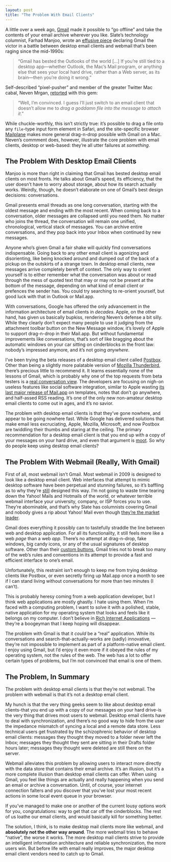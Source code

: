 ```yaml
---
layout: post
title: "The Problem With Email Clients"
---
```





A little over a week ago, [Gmail](http://gmail.com/) made it possible to “go offline” and take the contents of your email archive wherever you like. Slate’s technology columnist, Farhad Manjoo, wrote an [effusive piece](http://www.slate.com/id/2210090/) declaring Gmail the victor in a battle between desktop email clients and webmail that’s been raging since the mid-1990s:

> “Gmail has bested the Outlooks of the world […] If you’re still tied to a desktop app—whether Outlook, the Mac’s Mail program, or anything else that sees your local hard drive, rather than a Web server, as its brain—then you’re doing it wrong.”

Self-described “pixel-pusher” and member of the greater Twitter Mac cabal, Neven Mrgan, [retorted](http://mrgan.tumblr.com/post/74439546/among-the-stupidest-tech-articles-ive-ever-read) with this gem:

> “Well, I’m convinced. I guess I’ll just switch to an email client that doesn’t allow me to *drag a goddamn file into the message to attach it*.”

While chuckle-worthly, this isn’t strictly true: it’s possible to drag a file onto any `file`-type input form element in Safari, and the site-specific browser [Mailplane](http://mailplaneapp.com/) makes more general drag-n-drop possible with Gmail on a Mac. Neven’s commment does, however, illustrate the core problem with email clients, desktop or web-based: they’re all utter failures at *something*.

The Problem With Desktop Email Clients
--------------------------------------

Manjoo is more than right in claiming that Gmail has bested desktop email clients on most fronts. He talks about Gmail’s speed, its efficiency, that the user doesn’t have to worry about storage, about how its search actually works. Weirdly, though, he doesn’t elaborate on one of Gmail’s best design decisions: conversations.

Gmail presents email threads as one long conversation, starting with the oldest message and ending with the most recent. When coming back to a conversation, older messages are collapsed until you need them. No matter who joins the thread, the conversation will remain one unified, chronological, vertical stack of messages. You can archive entire conversations, and they pop back into your Inbox when continued by new messages.

Anyone who’s given Gmail a fair shake will quickly find conversations indispensable. Going back to any other email client is agonizing and disorienting, like being knocked around and dumped out of the back of a pickup on the outskirts of a strange town. In desktop email clients, new messages arrive completely bereft of context. The only way to orient yourself is to either remember what the conversation was about or read through the mess of quoted text that may or may not be present at the bottom of the message, depending on what kind of email client or prefences the sender has. You could try searching to re-orient yourself, but good luck with that in Outlook or Mail.app.

With conversations, Google has offered the only advancement in the information architecture of email clients in *decades*. Apple, on the other hand, has given us basically bupkiss, rendering Neven’s defense a bit silly. While they clearly don’t expect many people to use it judging from the attachment toolbar button on the New Message window, it’s lovely of Apple to support drag-n-drop in their Mail.app. But without fundamental improvements like conversations, that’s sort of like bragging about the automatic windows on your car sitting on cinderblocks in the front law: nobody’s impressed anymore, and it’s not going *anywhere*.

I’ve been trying the beta releases of a desktop email client called [Postbox](http://postbox-inc.com/). Other than being a slightly more palatable version of [Mozilla Thunderbird](http://www.mozilla.com/thunderbird/), there’s precious little to recommend it. It learns essentially none of the lessons of Gmail, which is probably why one of the top requests from beta testers is a [real conversation view](http://getsatisfaction.com/postbox/topics/real_conversation_view). The developers are focusing on nigh-on useless features like social software integration, similar to Apple wasting [its last major release of Mail.app](http://www.apple.com/macosx/features/mail.html) on templates, notes that don’t go anywhere, and half-assed RSS reading. It’s one of the only new non-amateur desktop email clients to come out in ages, and it’s no savior.

The problem with desktop email clients is that they’ve gone nowhere, and appear to be going nowhere fast. While Google has delivered solutions that make email less excruciating, Apple, Mozilla, Microsoft, and now Postbox are twiddling their thumbs and staring at the ceiling. The primary recommendation for a desktop email client is that you end up with a copy of your messages on your hard drive, and even that argument is [moot](http://www.gmail-backup.com/). So why do people keep using desktop email clients?

The Problem With Webmail (Really, With Gmail)
---------------------------------------------

First of all, most webmail isn’t Gmail. Most webmail in 2009 is designed to look like a desktop email client. Web interfaces that attempt to mimic desktop software have been perpetual and stunning failures, so it’s baffling as to why they’re [still](http://www.apple.com/mobileme/features/mail.html) designed this way. I’m not going to waste time tearing down the Yahoo! Mails and Hotmails of the world, or whatever terrible webmail interface your university, company, or ISP forces you to use. They’re abominable, and that’s why Slate has columnists covering Gmail and nobody gives a rip about Yahoo! Mail even though [they’re the market leader](http://www.email-marketing-reports.com/metrics/email-statistics.htm).

Gmail does everything it possibly can to tastefully straddle the line between web and desktop application. For all its functionality, it still feels more like a web *page* than a web *app*. There’s no attempt at drag-n-drop, fake windows, big candy icons, or any of the usual signatures of desktop software. Other than their [custom buttons](http://stopdesign.com/archive/2009/02/04/recreating-the-button.html), Gmail tries not to break too many of the web’s rules and conventions in its attempt to provide a fast and efficient interface to one’s email.

Unfortunately, this restraint isn’t enough to keep me from trying desktop clients like Postbox, or even secretly firing up Mail.app once a month to see if I can stand living without conversations for more than two minutes (I can’t).

This is probably heresy coming from a web application developer, but I think web applications are mostly ghastly. I hate using them. When I’m faced with a computing problem, I want to solve it with a polished, stable, native application for my operating system that looks and feels like it belongs on my computer. I don’t believe in [Rich Internet Applications](http://en.wikipedia.org/wiki/Rich_Internet_application) — they’re a boogeyman that I keep hoping will disappear.

The problem with Gmail is that it *could* be a “real” application. While its conversations and search-that-actually-works are (sadly) innovative, they’re not impossible to implement as part of a platform-native email client. I enjoy using Gmail, but I’d enjoy it even more if it obeyed the rules of my operating system, not the rules of the web. The web has a lot to offer certain types of problems, but I’m not convinced that email is one of them.

The Problem, In Summary
-----------------------

The problem with desktop email clients is that they’re not webmail. The problem with webmail is that it’s not a desktop email client.

My hunch is that the very thing geeks seem to like about desktop email clients-that you end up with a copy of our messages on your hard drive-is the very thing that drives most users to webmail. Desktop email clients have to deal with synchronization, and there’s no good way to hide from the user the impedance mismatch of syncing a local and a remote data store. Less technical users get frustrated by the schizophrenic behavior of desktop email clients: messages they thought they moved to a folder never left the Inbox; messages they thought they sent are sitting in their Drafts folder hours later; messages they thought were deleted are still there on the server.

Webmail alleviates this problem by allowing users to interact more directly with the data store that contains their email archive. It’s an illusion, but it’s a more complete illusion than desktop email clients can offer. When using Gmail, you feel like things are actually and really happening when you send an email or archive a conversation. Until, of course, your internet connection falters and you discover that you’ve lost your most recent actions in some local event queue in your browser.

If you’ve managed to make one or another of the current lousy options work for you, congratulations: way to get that car off the cinderblocks. The rest of us loathe our email clients, and would basically kill for something better.

The solution, I think, is to make desktop mail clients more like webmail, and **absolutely not the other way around**. The more webmail tries to behave “native”, the worse it works. The more desktop mail clients strive to provide an intelligent information architecture and reliable synchronization, the more users win. But before life with email really improves, the major desktop email client vendors need to catch up to Gmail.
